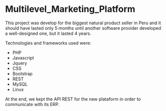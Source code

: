 # Multilevel_Marketing_Platform

This project was develop for the biggest natural product seller in Peru and it should have lasted only 5 months until another software provider developed a well-designed one, but it lasted 4 years.

Technologies and frameworks used were:
* PHP
* Javascript
* Jquery
* CSS
* Bootstrap
* REST
* MySQL
* Linux

At the end, we kept the API REST for the new plataform in order to communicate with its ERP.
